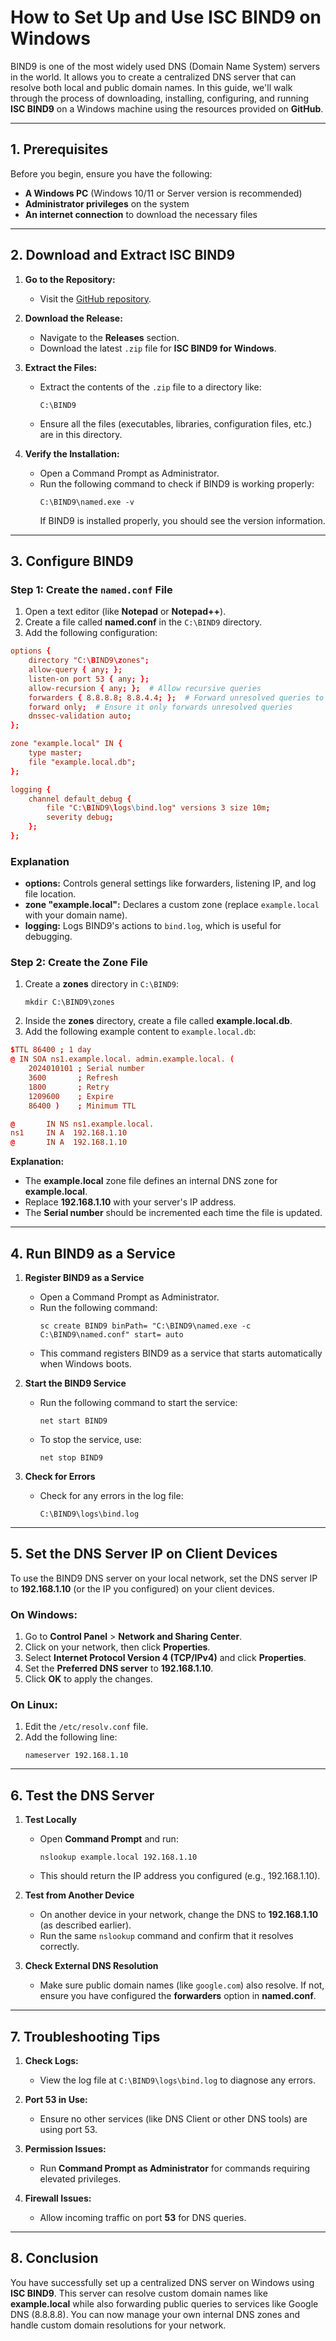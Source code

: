 # How to Set Up and Use ISC BIND9 on Windows

BIND9 is one of the most widely used DNS (Domain Name System) servers in the world. It allows you to create a centralized DNS server that can resolve both local and public domain names. In this guide, we'll walk through the process of downloading, installing, configuring, and running **ISC BIND9** on a Windows machine using the resources provided on **GitHub**.

---

## **1. Prerequisites**

Before you begin, ensure you have the following:

- **A Windows PC** (Windows 10/11 or Server version is recommended)
- **Administrator privileges** on the system
- **An internet connection** to download the necessary files

---

## **2. Download and Extract ISC BIND9**

1. **Go to the Repository:**
   - Visit the [GitHub repository](https://github.com/HikaruDY/isc-bind9-windows).

2. **Download the Release:**
   - Navigate to the **Releases** section.
   - Download the latest `.zip` file for **ISC BIND9 for Windows**.

3. **Extract the Files:**
   - Extract the contents of the `.zip` file to a directory like:
     ```
     C:\BIND9
     ```
   - Ensure all the files (executables, libraries, configuration files, etc.) are in this directory.

4. **Verify the Installation:**
   - Open a Command Prompt as Administrator.
   - Run the following command to check if BIND9 is working properly:
     ```
     C:\BIND9\named.exe -v
     ```
     If BIND9 is installed properly, you should see the version information.

---

## **3. Configure BIND9**

### **Step 1: Create the `named.conf` File**

1. Open a text editor (like **Notepad** or **Notepad++**).
2. Create a file called **named.conf** in the `C:\BIND9` directory.
3. Add the following configuration:

```conf
options {
    directory "C:\BIND9\zones";
    allow-query { any; };
    listen-on port 53 { any; };
    allow-recursion { any; };  # Allow recursive queries
    forwarders { 8.8.8.8; 8.8.4.4; };  # Forward unresolved queries to Google DNS
    forward only;  # Ensure it only forwards unresolved queries
    dnssec-validation auto;
};

zone "example.local" IN {
    type master;
    file "example.local.db";
};

logging {
    channel default_debug {
        file "C:\BIND9\logs\bind.log" versions 3 size 10m;
        severity debug;
    };
};
```

### **Explanation**
- **options:** Controls general settings like forwarders, listening IP, and log file location.
- **zone "example.local":** Declares a custom zone (replace `example.local` with your domain name).
- **logging:** Logs BIND9's actions to `bind.log`, which is useful for debugging.

### **Step 2: Create the Zone File**

1. Create a **zones** directory in `C:\BIND9`:
   ```
   mkdir C:\BIND9\zones
   ```
2. Inside the **zones** directory, create a file called **example.local.db**.
3. Add the following example content to `example.local.db`:

```conf
$TTL 86400 ; 1 day
@ IN SOA ns1.example.local. admin.example.local. (
    2024010101 ; Serial number
    3600       ; Refresh
    1800       ; Retry
    1209600    ; Expire
    86400 )    ; Minimum TTL

@       IN NS ns1.example.local.
ns1     IN A  192.168.1.10
@       IN A  192.168.1.10
```

**Explanation:**
- The **example.local** zone file defines an internal DNS zone for **example.local**.
- Replace **192.168.1.10** with your server's IP address.
- The **Serial number** should be incremented each time the file is updated.

---

## **4. Run BIND9 as a Service**

1. **Register BIND9 as a Service**
   - Open a Command Prompt as Administrator.
   - Run the following command:
     ```
     sc create BIND9 binPath= "C:\BIND9\named.exe -c C:\BIND9\named.conf" start= auto
     ```
   - This command registers BIND9 as a service that starts automatically when Windows boots.

2. **Start the BIND9 Service**
   - Run the following command to start the service:
     ```
     net start BIND9
     ```
   - To stop the service, use:
     ```
     net stop BIND9
     ```

3. **Check for Errors**
   - Check for any errors in the log file:
     ```
     C:\BIND9\logs\bind.log
     ```

---

## **5. Set the DNS Server IP on Client Devices**

To use the BIND9 DNS server on your local network, set the DNS server IP to **192.168.1.10** (or the IP you configured) on your client devices.

### **On Windows:**
1. Go to **Control Panel** > **Network and Sharing Center**.
2. Click on your network, then click **Properties**.
3. Select **Internet Protocol Version 4 (TCP/IPv4)** and click **Properties**.
4. Set the **Preferred DNS server** to **192.168.1.10**.
5. Click **OK** to apply the changes.

### **On Linux:**
1. Edit the `/etc/resolv.conf` file.
2. Add the following line:
   ```
   nameserver 192.168.1.10
   ```

---

## **6. Test the DNS Server**

1. **Test Locally**
   - Open **Command Prompt** and run:
     ```
     nslookup example.local 192.168.1.10
     ```
   - This should return the IP address you configured (e.g., 192.168.1.10).

2. **Test from Another Device**
   - On another device in your network, change the DNS to **192.168.1.10** (as described earlier).
   - Run the same `nslookup` command and confirm that it resolves correctly.

3. **Check External DNS Resolution**
   - Make sure public domain names (like `google.com`) also resolve. If not, ensure you have configured the **forwarders** option in **named.conf**.

---

## **7. Troubleshooting Tips**

1. **Check Logs:**
   - View the log file at `C:\BIND9\logs\bind.log` to diagnose any errors.

2. **Port 53 in Use:**
   - Ensure no other services (like DNS Client or other DNS tools) are using port 53.

3. **Permission Issues:**
   - Run **Command Prompt as Administrator** for commands requiring elevated privileges.

4. **Firewall Issues:**
   - Allow incoming traffic on port **53** for DNS queries.

---

## **8. Conclusion**

You have successfully set up a centralized DNS server on Windows using **ISC BIND9**. This server can resolve custom domain names like **example.local** while also forwarding public queries to services like Google DNS (8.8.8.8). You can now manage your own internal DNS zones and handle custom domain resolutions for your network.

